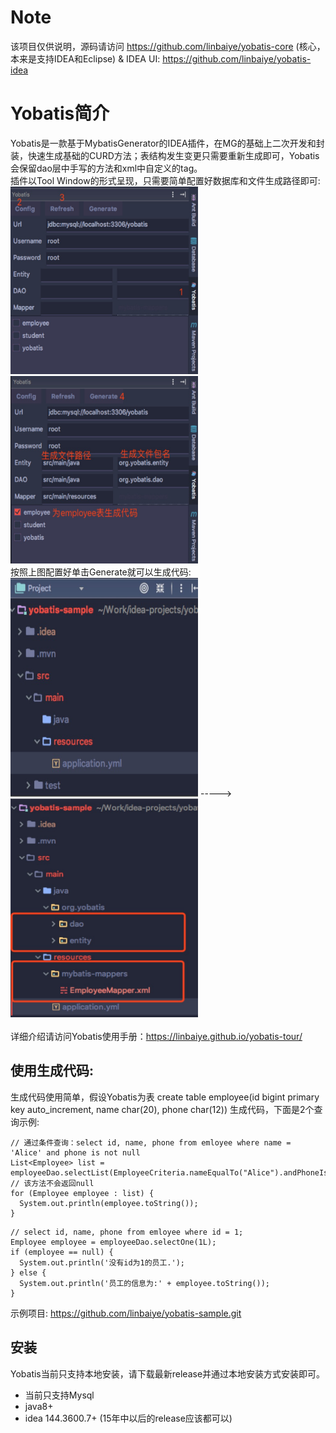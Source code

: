 # Note
该项目仅供说明，源码请访问 https://github.com/linbaiye/yobatis-core (核心，本来是支持IDEA和Eclipse) & IDEA UI: https://github.com/linbaiye/yobatis-idea

# Yobatis简介

Yobatis是一款基于MybatisGenerator的IDEA插件，在MG的基础上二次开发和封装，快速生成基础的CURD方法；表结构发生变更只需要重新生成即可，Yobatis会保留dao层中手写的方法和xml中自定义的tag。<br> 
插件以Tool Window的形式呈现，只需要简单配置好数据库和文件生成路径即可: <br>
<img src="src/assets/img/activation.jpg" width=300px height=300px />
<img src="src/assets/img/generate.jpg" width=300px height=300px />
<br>
按照上图配置好单击Generate就可以生成代码:<br>
<img src="src/assets/img/before_generation.jpg" width=300px height=350px /> ----->
<img src="src/assets/img/after_generation.jpg" width=300px height=350px />
<br>
<br>
详细介绍请访问Yobatis使用手册：https://linbaiye.github.io/yobatis-tour/


## 使用生成代码:
生成代码使用简单，假设Yobatis为表 create table employee(id bigint primary key auto_increment, name char(20), phone char(12)) 生成代码，下面是2个查询示例:

```
// 通过条件查询：select id, name, phone from emloyee where name = 'Alice' and phone is not null
List<Employee> list = employeeDao.selectList(EmployeeCriteria.nameEqualTo("Alice").andPhoneIsNotNull());
// 该方法不会返回null
for (Employee employee : list) {
  System.out.println(employee.toString());
}
```

```
// select id, name, phone from emloyee where id = 1;
Employee employee = employeeDao.selectOne(1L);
if (employee == null) {
  System.out.println('没有id为1的员工.');
} else {
  System.out.println('员工的信息为:' + employee.toString());
}
```
示例项目: https://github.com/linbaiye/yobatis-sample.git
## 安装
Yobatis当前只支持本地安装，请下载最新release并通过本地安装方式安装即可。
* 当前只支持Mysql
* java8+
* idea 144.3600.7+ (15年中以后的release应该都可以)


